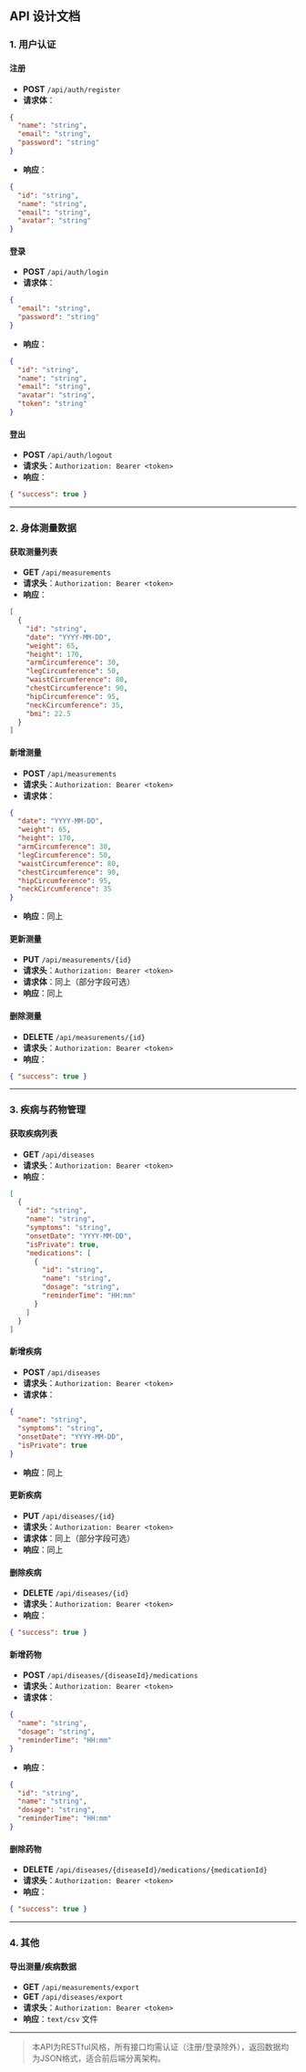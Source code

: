 ## API 设计文档

### 1. 用户认证

#### 注册
- **POST** `/api/auth/register`
- **请求体**：
```json
{
  "name": "string",
  "email": "string",
  "password": "string"
}
```
- **响应**：
```json
{
  "id": "string",
  "name": "string",
  "email": "string",
  "avatar": "string"
}
```

#### 登录
- **POST** `/api/auth/login`
- **请求体**：
```json
{
  "email": "string",
  "password": "string"
}
```
- **响应**：
```json
{
  "id": "string",
  "name": "string",
  "email": "string",
  "avatar": "string",
  "token": "string"
}
```

#### 登出
- **POST** `/api/auth/logout`
- **请求头**：`Authorization: Bearer <token>`
- **响应**：
```json
{ "success": true }
```

---

### 2. 身体测量数据

#### 获取测量列表
- **GET** `/api/measurements`
- **请求头**：`Authorization: Bearer <token>`
- **响应**：
```json
[
  {
    "id": "string",
    "date": "YYYY-MM-DD",
    "weight": 65,
    "height": 170,
    "armCircumference": 30,
    "legCircumference": 50,
    "waistCircumference": 80,
    "chestCircumference": 90,
    "hipCircumference": 95,
    "neckCircumference": 35,
    "bmi": 22.5
  }
]
```

#### 新增测量
- **POST** `/api/measurements`
- **请求头**：`Authorization: Bearer <token>`
- **请求体**：
```json
{
  "date": "YYYY-MM-DD",
  "weight": 65,
  "height": 170,
  "armCircumference": 30,
  "legCircumference": 50,
  "waistCircumference": 80,
  "chestCircumference": 90,
  "hipCircumference": 95,
  "neckCircumference": 35
}
```
- **响应**：同上

#### 更新测量
- **PUT** `/api/measurements/{id}`
- **请求头**：`Authorization: Bearer <token>`
- **请求体**：同上（部分字段可选）
- **响应**：同上

#### 删除测量
- **DELETE** `/api/measurements/{id}`
- **请求头**：`Authorization: Bearer <token>`
- **响应**：
```json
{ "success": true }
```

---

### 3. 疾病与药物管理

#### 获取疾病列表
- **GET** `/api/diseases`
- **请求头**：`Authorization: Bearer <token>`
- **响应**：
```json
[
  {
    "id": "string",
    "name": "string",
    "symptoms": "string",
    "onsetDate": "YYYY-MM-DD",
    "isPrivate": true,
    "medications": [
      {
        "id": "string",
        "name": "string",
        "dosage": "string",
        "reminderTime": "HH:mm"
      }
    ]
  }
]
```

#### 新增疾病
- **POST** `/api/diseases`
- **请求头**：`Authorization: Bearer <token>`
- **请求体**：
```json
{
  "name": "string",
  "symptoms": "string",
  "onsetDate": "YYYY-MM-DD",
  "isPrivate": true
}
```
- **响应**：同上

#### 更新疾病
- **PUT** `/api/diseases/{id}`
- **请求头**：`Authorization: Bearer <token>`
- **请求体**：同上（部分字段可选）
- **响应**：同上

#### 删除疾病
- **DELETE** `/api/diseases/{id}`
- **请求头**：`Authorization: Bearer <token>`
- **响应**：
```json
{ "success": true }
```

#### 新增药物
- **POST** `/api/diseases/{diseaseId}/medications`
- **请求头**：`Authorization: Bearer <token>`
- **请求体**：
```json
{
  "name": "string",
  "dosage": "string",
  "reminderTime": "HH:mm"
}
```
- **响应**：
```json
{
  "id": "string",
  "name": "string",
  "dosage": "string",
  "reminderTime": "HH:mm"
}
```

#### 删除药物
- **DELETE** `/api/diseases/{diseaseId}/medications/{medicationId}`
- **请求头**：`Authorization: Bearer <token>`
- **响应**：
```json
{ "success": true }
```

---

### 4. 其他

#### 导出测量/疾病数据
- **GET** `/api/measurements/export`  
- **GET** `/api/diseases/export`  
- **请求头**：`Authorization: Bearer <token>`
- **响应**：`text/csv` 文件

---

> 本API为RESTful风格，所有接口均需认证（注册/登录除外），返回数据均为JSON格式，适合前后端分离架构。 